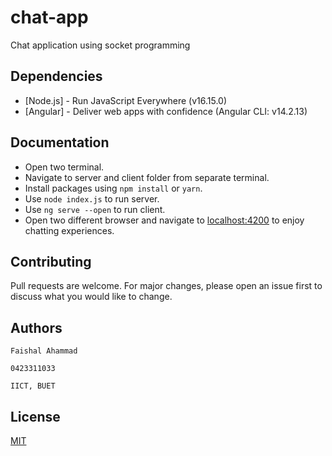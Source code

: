 # chat-app
Chat application using socket programming

## Dependencies
- [Node.js] - Run JavaScript Everywhere (v16.15.0)
- [Angular] - Deliver web apps with confidence (Angular CLI: v14.2.13)

## Documentation
- Open two terminal.
- Navigate to server and client folder from separate terminal.
- Install packages using ```npm install``` or ```yarn```.
- Use ```node index.js``` to run server.
- Use ```ng serve --open``` to run client. 
- Open two different browser and navigate to [localhost:4200](http://localhost:4200/) to enjoy chatting experiences.

## Contributing

Pull requests are welcome. For major changes, please open an issue first
to discuss what you would like to change.

## Authors
```Faishal Ahammad``` 

```0423311033```

```IICT, BUET```
## License

[MIT](https://choosealicense.com/licenses/mit/)
